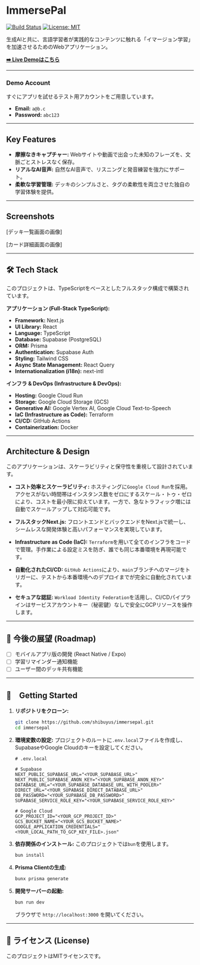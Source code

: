 # ImmersePal

[![Build Status](https://img.shields.io/github/actions/workflow/status/shibuyus/immersepal/test.yml?branch=main)](https://github.com/shibuyus/immersepal/actions)
[![License: MIT](https://img.shields.io/badge/License-MIT-yellow.svg)](https://opensource.org/licenses/MIT)

生成AIと共に、言語学習者が実践的なコンテンツに触れる「イマージョン学習」を加速させるためのWebアプリケーション。

[**➡️ Live Demoはこちら**](https://immersepal.com)

---

###  Demo Account

すぐにアプリを試せるテスト用アカウントをご用意しています。

- **Email:** `a@b.c`
- **Password:** `abc123`

---

## Key Features

- **摩擦なきキャプチャー:** Webサイトや動画で出会った未知のフレーズを、文脈ごとストレスなく保存。
- **リアルなAI音声:** 自然なAI音声で、リスニングと発音練習を強力にサポート。
- **柔軟な学習管理:** デッキのシンプルさと、タグの柔軟性を両立させた独自の学習体験を提供。

---

## Screenshots

[デッキ一覧画面の画像]

[カード詳細画面の画像]

---

## 🛠️ Tech Stack

このプロジェクトは、TypeScriptをベースとしたフルスタック構成で構築されています。

**アプリケーション (Full-Stack TypeScript):**
- **Framework:** Next.js
- **UI Library:** React
- **Language:** TypeScript
- **Database:** Supabase (PostgreSQL)
- **ORM:** Prisma
- **Authentication:** Supabase Auth
- **Styling:** Tailwind CSS
- **Async State Management:** React Query
- **Internationalization (i18n):** next-intl

**インフラ & DevOps (Infrastructure & DevOps):**
- **Hosting:** Google Cloud Run
- **Storage:** Google Cloud Storage (GCS)
- **Generative AI:** Google Vertex AI, Google Cloud Text-to-Speech
- **IaC (Infrastructure as Code):** Terraform
- **CI/CD:** GitHub Actions
- **Containerization:** Docker

---

## Architecture & Design

このアプリケーションは、スケーラビリティと保守性を重視して設計されています。

- **コスト効率とスケーラビリティ:** ホスティングに`Google Cloud Run`を採用。アクセスがない時間帯はインスタンス数をゼロにするスケール・トゥ・ゼロにより、コストを最小限に抑えています。一方で、急なトラフィック増には自動でスケールアップして対応可能です。
  
- **フルスタックNext.js:** フロントエンドとバックエンドをNext.jsで統一し、シームレスな開発体験と高いパフォーマンスを実現しています。

- **Infrastructure as Code (IaC):** `Terraform`を用いて全てのインフラをコードで管理。手作業による設定ミスを防ぎ、誰でも同じ本番環境を再現可能です。

- **自動化されたCI/CD:** `GitHub Actions`により、`main`ブランチへのマージをトリガーに、テストから本番環境へのデプロイまでが完全に自動化されています。

- **セキュアな認証:** `Workload Identity Federation`を活用し、CI/CDパイプラインはサービスアカウントキー（秘密鍵）なしで安全にGCPリソースを操作します。

---

## 📝 今後の展望 (Roadmap)

- [ ] モバイルアプリ版の開発 (React Native / Expo)
- [ ] 学習リマインダー通知機能
- [ ] ユーザー間のデッキ共有機能

---

## 🚀　Getting Started

1.  **リポジトリをクローン:**
    ```bash
    git clone https://github.com/shibuyus/immersepal.git
    cd immersepal
    ```

2.  **環境変数の設定:**
    プロジェクトのルートに`.env.local`ファイルを作成し、SupabaseやGoogle Cloudのキーを設定してください。
    ```env
    # .env.local

    # Supabase
    NEXT_PUBLIC_SUPABASE_URL="<YOUR_SUPABASE_URL>"
    NEXT_PUBLIC_SUPABASE_ANON_KEY="<YOUR_SUPABASE_ANON_KEY>"
    DATABASE_URL="<YOUR_SUPABASE_DATABASE_URL_WITH_POOLER>"
    DIRECT_URL="<YOUR_SUPABASE_DIRECT_DATABASE_URL>"
    DB_PASSWORD="<YOUR_SUPABASE_DB_PASSWORD>"
    SUPABASE_SERVICE_ROLE_KEY="<YOUR_SUPABASE_SERVICE_ROLE_KEY>"
    
    # Google Cloud
    GCP_PROJECT_ID="<YOUR_GCP_PROJECT_ID>"
    GCS_BUCKET_NAME="<YOUR_GCS_BUCKET_NAME>"
    GOOGLE_APPLICATION_CREDENTIALS="<YOUR_LOCAL_PATH_TO_GCP_KEY_FILE>.json"
    ```


3.  **依存関係のインストール:**
    このプロジェクトでは`bun`を使用します。
    ```bash
    bun install
    ```

4.  **Prisma Clientの生成:**
    ```bash
    bunx prisma generate
    ```

5.  **開発サーバーの起動:**
    ```bash
    bun run dev
    ```
    ブラウザで `http://localhost:3000` を開いてください。

---

## 📄 ライセンス (License)

このプロジェクトはMITライセンスです。
